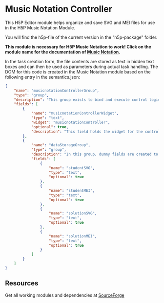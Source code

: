 # Music Notation Controller

This H5P Editor module helps organize and save SVG and MEI files for use in the H5P Music Notation Module.

You will find the h5p-file of the current version in the "h5p-package" folder.

**This module is necessary for H5P Music Notation to work! Click on the module name for the documentation of [Music Notation](https://github.com/H5P-MusicNotation/H5P-MusicNotation).**

In the task creation form, the file contents are stored as text in hidden text boxes and can then be used as parameters during actual task handling. 
The DOM for this code is created in the Music Notation module based on the following entry in the semantics.json:

```json
{
    "name": "musicnotationControllerGroup",
    "type": "group",
    "description": "This group exists to bind and execute control logic for the task creation of the MusicNotation package. This group will be visually hidden.",
    "fields": [
        {
            "name": "musicnotationControllerWidget",
            "type": "text",
            "widget": "musicnotationController",
            "optional": true,
            "description": "This field holds the widget for the controller logic."
        },
        {
            "name": "dataStorageGroup",
            "type": "group",
            "description": "In this group, dummy fields are created to transfer additional data from content creation to content view.",
            "fields": [
                {
                    "name": "studentSVG",
                    "type": "text",
                    "optional": true
                },
                {
                    "name": "studentMEI",
                    "type": "text",
                    "optional": true
                },
                {
                    "name": "solutionSVG",
                    "type": "text",
                    "optional": true
                },
                {
                    "name": "solutionMEI",
                    "type": "text",
                    "optional": true
                }
            ]
        }
    ]
}
```

## Resources 
Get all working modules and dependencies at [SourceForge](https://sourceforge.net/projects/h5p-music-notation/)